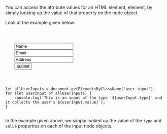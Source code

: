 <!--
The reason why I have not included
getAttribute is because the only
advantage it brings over querying property values
directly, is that it can query the value of
non-standard HTML attributes too.

This seems too miniscule a benefit
for students to be taught 2 ways of
doing the same thing.
 -->

You can access the attribute values for an HTML element,
element, by simply looking up the value
of that property on the node object.

Look at the example given below:

<codeblock language="javascript" type="lesson">
<code>
<panel language="html">
<form id="user-info">
    <input type="text" class="user-input" value="Name">
    <input type="text" class="user-input" value="Email">
    <input type="text" class="user-input" value="Address">
    <input type="submit" value="submit">
</form>
</panel>
<panel language="javascript">
let allUserInputs = document.getElementsByClassName('user-input');
for (let userInput of allUserInputs) {
    console.log(`This is an input of the type '${userInput.type}' and it collects the user's ${userInput.value}`);
}
</panel>
</code>
</codeblock>

In the example given above, we
simply looked up the value
of the `type` and
`value` properties on each of the input
node objects.
